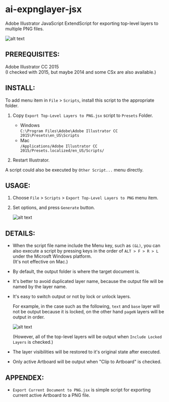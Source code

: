 ai-expnglayer-jsx
=================
Adobe Illustrator JavaScript ExtendScript for exporting top-level layers to multiple PNG files.

![alt text](https://raw.githubusercontent.com/gootara-org/ai-expnglayer-jsx/master/images/settings.png "Settings")


PREREQUISITES:
----------------
Adobe Illustrator CC 2015  
(I checked with 2015, but maybe 2014 and some CSx are also available.)


INSTALL:
----------------
To add menu item in `File` > `Scripts`, install this script to the appropriate folder.

1. Copy `Export Top-Level Layers to PNG.jsx` script to `Presets` Folder.

    + Windows  
      `C:\Program Files\Adobe\Adobe Illustrator CC 2015\Presets\en_US\Scripts`
    + Mac  
      `/Applications/Adobe Illustrator CC 2015/Presets.localized/en_US/Scripts/`


2. Restart Illustrator.

A script could also be executed by `Other Script...` menu directly.


USAGE:
----------------
1. Choose `File` > `Scripts` > `Export Top-Level Layers to PNG` menu item.       

2. Set options, and press `Generate` button.  

    ![alt text](https://raw.githubusercontent.com/gootara-org/ai-expnglayer-jsx/master/images/settings.png "Settings")


DETAILS:
----------------
  + When the script file name include the Menu key, such as `(&L)`,
    you can also execute a script by pressing keys in the order of `ALT > F > R > L`
    under the Microsft Windows platform.  
    (It's not effective on Mac.)

  + By default, the output folder is where the target document is.

  + It's better to avoid duplicated layer name, because the output file will be named by the layer name.

  + It's easy to switch output or not by lock or unlock layers.

    For example, in the case such as the following, `text` and `base` layer will not be output
    because it is locked, on the other hand `pageN` layers will be output in order.

    ![alt text](https://raw.githubusercontent.com/gootara-org/ai-expnglayer-jsx/master/images/layers.png "Layers")

    (However, all of the top-level layers will be output when `Include Locked Layers` is checked.)

  + The layer visibilities will be restored to it's original state after executed.

  + Only active Artboard will be output when "Clip to Artboard" is checked.


APPENDEX:
----------------
  + `Export Current Document to PNG.jsx` is simple script for exporting current active Artboard to a PNG file.
